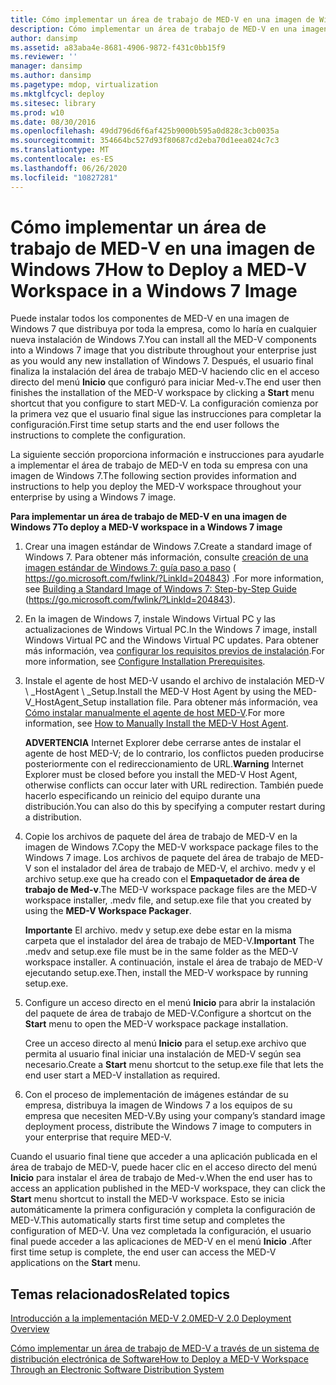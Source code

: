 ```yaml
---
title: Cómo implementar un área de trabajo de MED-V en una imagen de Windows 7
description: Cómo implementar un área de trabajo de MED-V en una imagen de Windows 7
author: dansimp
ms.assetid: a83aba4e-8681-4906-9872-f431c0bb15f9
ms.reviewer: ''
manager: dansimp
ms.author: dansimp
ms.pagetype: mdop, virtualization
ms.mktglfcycl: deploy
ms.sitesec: library
ms.prod: w10
ms.date: 08/30/2016
ms.openlocfilehash: 49dd796d6f6af425b9000b595a0d828c3cb0035a
ms.sourcegitcommit: 354664bc527d93f80687cd2eba70d1eea024c7c3
ms.translationtype: MT
ms.contentlocale: es-ES
ms.lasthandoff: 06/26/2020
ms.locfileid: "10827281"
---
```

# <span data-ttu-id="5c922-103">Cómo implementar un área de trabajo de MED-V en una imagen de Windows 7</span><span class="sxs-lookup"><span data-stu-id="5c922-103">How to Deploy a MED-V Workspace in a Windows 7 Image</span></span>


<span data-ttu-id="5c922-104">Puede instalar todos los componentes de MED-V en una imagen de Windows 7 que distribuya por toda la empresa, como lo haría en cualquier nueva instalación de Windows 7.</span><span class="sxs-lookup"><span data-stu-id="5c922-104">You can install all the MED-V components into a Windows 7 image that you distribute throughout your enterprise just as you would any new installation of Windows 7.</span></span> <span data-ttu-id="5c922-105">Después, el usuario final finaliza la instalación del área de trabajo MED-V haciendo clic en el acceso directo del menú **Inicio** que configuró para iniciar Med-v.</span><span class="sxs-lookup"><span data-stu-id="5c922-105">The end user then finishes the installation of the MED-V workspace by clicking a **Start** menu shortcut that you configure to start MED-V.</span></span> <span data-ttu-id="5c922-106">La configuración comienza por la primera vez que el usuario final sigue las instrucciones para completar la configuración.</span><span class="sxs-lookup"><span data-stu-id="5c922-106">First time setup starts and the end user follows the instructions to complete the configuration.</span></span>

<span data-ttu-id="5c922-107">La siguiente sección proporciona información e instrucciones para ayudarle a implementar el área de trabajo de MED-V en toda su empresa con una imagen de Windows 7.</span><span class="sxs-lookup"><span data-stu-id="5c922-107">The following section provides information and instructions to help you deploy the MED-V workspace throughout your enterprise by using a Windows 7 image.</span></span>

**<span data-ttu-id="5c922-108">Para implementar un área de trabajo de MED-V en una imagen de Windows 7</span><span class="sxs-lookup"><span data-stu-id="5c922-108">To deploy a MED-V workspace in a Windows 7 image</span></span>**

1.  <span data-ttu-id="5c922-109">Crear una imagen estándar de Windows 7.</span><span class="sxs-lookup"><span data-stu-id="5c922-109">Create a standard image of Windows 7.</span></span> <span data-ttu-id="5c922-110">Para obtener más información, consulte [creación de una imagen estándar de Windows 7: guía paso a paso](https://go.microsoft.com/fwlink/?LinkId=204843) ( https://go.microsoft.com/fwlink/?LinkId=204843) .</span><span class="sxs-lookup"><span data-stu-id="5c922-110">For more information, see [Building a Standard Image of Windows 7: Step-by-Step Guide](https://go.microsoft.com/fwlink/?LinkId=204843) (https://go.microsoft.com/fwlink/?LinkId=204843).</span></span>

2.  <span data-ttu-id="5c922-111">En la imagen de Windows 7, instale Windows Virtual PC y las actualizaciones de Windows Virtual PC.</span><span class="sxs-lookup"><span data-stu-id="5c922-111">In the Windows 7 image, install Windows Virtual PC and the Windows Virtual PC updates.</span></span> <span data-ttu-id="5c922-112">Para obtener más información, vea [configurar los requisitos previos de instalación](configure-installation-prerequisites.md).</span><span class="sxs-lookup"><span data-stu-id="5c922-112">For more information, see [Configure Installation Prerequisites](configure-installation-prerequisites.md).</span></span>

3.  <span data-ttu-id="5c922-113">Instale el agente de host MED-V usando el archivo de instalación MED-V \ _HostAgent \ _Setup.</span><span class="sxs-lookup"><span data-stu-id="5c922-113">Install the MED-V Host Agent by using the MED-V\_HostAgent\_Setup installation file.</span></span> <span data-ttu-id="5c922-114">Para obtener más información, vea [Cómo instalar manualmente el agente de host MED-V](how-to-manually-install-the-med-v-host-agent.md).</span><span class="sxs-lookup"><span data-stu-id="5c922-114">For more information, see [How to Manually Install the MED-V Host Agent](how-to-manually-install-the-med-v-host-agent.md).</span></span>

    <span data-ttu-id="5c922-115">**ADVERTENCIA**  Internet Explorer debe cerrarse antes de instalar el agente de host MED-V; de lo contrario, los conflictos pueden producirse posteriormente con el redireccionamiento de URL.</span><span class="sxs-lookup"><span data-stu-id="5c922-115">**Warning** Internet Explorer must be closed before you install the MED-V Host Agent, otherwise conflicts can occur later with URL redirection.</span></span> <span data-ttu-id="5c922-116">También puede hacerlo especificando un reinicio del equipo durante una distribución.</span><span class="sxs-lookup"><span data-stu-id="5c922-116">You can also do this by specifying a computer restart during a distribution.</span></span>

     

4.  <span data-ttu-id="5c922-117">Copie los archivos de paquete del área de trabajo de MED-V en la imagen de Windows 7.</span><span class="sxs-lookup"><span data-stu-id="5c922-117">Copy the MED-V workspace package files to the Windows 7 image.</span></span> <span data-ttu-id="5c922-118">Los archivos de paquete del área de trabajo de MED-V son el instalador del área de trabajo de MED-V, el archivo. medv y el archivo setup.exe que ha creado con el **Empaquetador de área de trabajo de Med-v**.</span><span class="sxs-lookup"><span data-stu-id="5c922-118">The MED-V workspace package files are the MED-V workspace installer, .medv file, and setup.exe file that you created by using the **MED-V Workspace Packager**.</span></span>

    <span data-ttu-id="5c922-119">**Importante**  El archivo. medv y setup.exe debe estar en la misma carpeta que el instalador del área de trabajo de MED-V.</span><span class="sxs-lookup"><span data-stu-id="5c922-119">**Important** The .medv and setup.exe file must be in the same folder as the MED-V workspace installer.</span></span> <span data-ttu-id="5c922-120">A continuación, instale el área de trabajo de MED-V ejecutando setup.exe.</span><span class="sxs-lookup"><span data-stu-id="5c922-120">Then, install the MED-V workspace by running setup.exe.</span></span>

     

5.  <span data-ttu-id="5c922-121">Configure un acceso directo en el menú **Inicio** para abrir la instalación del paquete de área de trabajo de MED-V.</span><span class="sxs-lookup"><span data-stu-id="5c922-121">Configure a shortcut on the **Start** menu to open the MED-V workspace package installation.</span></span>

    <span data-ttu-id="5c922-122">Cree un acceso directo al menú **Inicio** para el setup.exe archivo que permita al usuario final iniciar una instalación de MED-V según sea necesario.</span><span class="sxs-lookup"><span data-stu-id="5c922-122">Create a **Start** menu shortcut to the setup.exe file that lets the end user start a MED-V installation as required.</span></span>

6.  <span data-ttu-id="5c922-123">Con el proceso de implementación de imágenes estándar de su empresa, distribuya la imagen de Windows 7 a los equipos de su empresa que necesiten MED-V.</span><span class="sxs-lookup"><span data-stu-id="5c922-123">By using your company’s standard image deployment process, distribute the Windows 7 image to computers in your enterprise that require MED-V.</span></span>

<span data-ttu-id="5c922-124">Cuando el usuario final tiene que acceder a una aplicación publicada en el área de trabajo de MED-V, puede hacer clic en el acceso directo del menú **Inicio** para instalar el área de trabajo de Med-v.</span><span class="sxs-lookup"><span data-stu-id="5c922-124">When the end user has to access an application published in the MED-V workspace, they can click the **Start** menu shortcut to install the MED-V workspace.</span></span> <span data-ttu-id="5c922-125">Esto se inicia automáticamente la primera configuración y completa la configuración de MED-V.</span><span class="sxs-lookup"><span data-stu-id="5c922-125">This automatically starts first time setup and completes the configuration of MED-V.</span></span> <span data-ttu-id="5c922-126">Una vez completada la configuración, el usuario final puede acceder a las aplicaciones de MED-V en el menú **Inicio** .</span><span class="sxs-lookup"><span data-stu-id="5c922-126">After first time setup is complete, the end user can access the MED-V applications on the **Start** menu.</span></span>

## <span data-ttu-id="5c922-127">Temas relacionados</span><span class="sxs-lookup"><span data-stu-id="5c922-127">Related topics</span></span>


[<span data-ttu-id="5c922-128">Introducción a la implementación MED-V 2.0</span><span class="sxs-lookup"><span data-stu-id="5c922-128">MED-V 2.0 Deployment Overview</span></span>](med-v-20-deployment-overview.md)

[<span data-ttu-id="5c922-129">Cómo implementar un área de trabajo de MED-V a través de un sistema de distribución electrónica de Software</span><span class="sxs-lookup"><span data-stu-id="5c922-129">How to Deploy a MED-V Workspace Through an Electronic Software Distribution System</span></span>](how-to-deploy-a-med-v-workspace-through-an-electronic-software-distribution-system.md)

 

 





